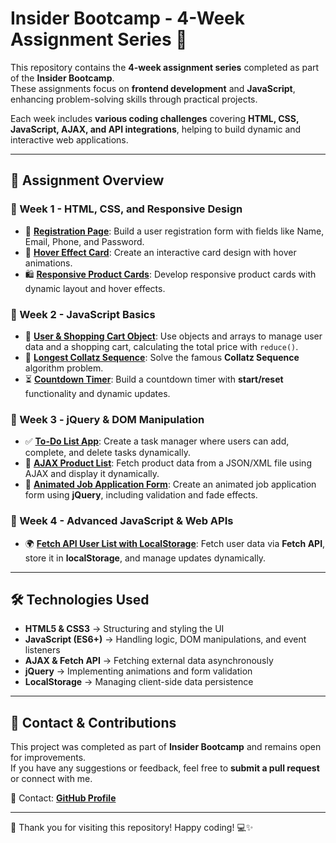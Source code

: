 # Insider Bootcamp - 4-Week Assignment Series 🚀

This repository contains the **4-week assignment series** completed as part of the **Insider Bootcamp**.  
These assignments focus on **frontend development** and **JavaScript**, enhancing problem-solving skills through practical projects.

Each week includes **various coding challenges** covering **HTML, CSS, JavaScript, AJAX, and API integrations**, helping to build dynamic and interactive web applications.

---

## 📌 **Assignment Overview**

### **🔹 Week 1 - HTML, CSS, and Responsive Design**

- 📌 **[Registration Page](https://github.com/haloglu/insider-homeworks/tree/main/Week%201/Homework%201%20-%20Registration%20Page)**: Build a user registration form with fields like Name, Email, Phone, and Password.
- 🎨 **[Hover Effect Card](https://github.com/haloglu/insider-homeworks/tree/main/Week%201/Homework%202%20-%20Hover%20Effect%20Card)**: Create an interactive card design with hover animations.
- 🛍️ **[Responsive Product Cards](https://github.com/haloglu/insider-homeworks/tree/main/Week%201/Homework%203%20-%20Responsive%20Product%20Cards)**: Develop responsive product cards with dynamic layout and hover effects.

### **🔹 Week 2 - JavaScript Basics**

- 🛒 **[User & Shopping Cart Object](https://github.com/haloglu/insider-homeworks/tree/main/Week%202/Homework%201%20-%20User%20%26%20Shopping%20Cart%20Object)**: Use objects and arrays to manage user data and a shopping cart, calculating the total price with `reduce()`.
- 🔢 **[Longest Collatz Sequence](https://github.com/haloglu/insider-homeworks/tree/main/Week%202/Homework%202%20-%20Longest%20Collatz%20Sequence)**: Solve the famous **Collatz Sequence** algorithm problem.
- ⏳ **[Countdown Timer](https://github.com/haloglu/insider-homeworks/tree/main/Week%202/Homework%203%20-%20Countdown%20Timer)**: Build a countdown timer with **start/reset** functionality and dynamic updates.

### **🔹 Week 3 - jQuery & DOM Manipulation**

- ✅ **[To-Do List App](https://github.com/haloglu/insider-homeworks/tree/main/Week%203/Homework%201%20-%20To-Do%20List%20App)**: Create a task manager where users can add, complete, and delete tasks dynamically.
- 🔄 **[AJAX Product List](https://github.com/haloglu/insider-homeworks/tree/main/Week%203/Homework%202%20-%20AJAX%20Product%20List)**: Fetch product data from a JSON/XML file using AJAX and display it dynamically.
- 📝 **[Animated Job Application Form](https://github.com/haloglu/insider-homeworks/tree/main/Week%203/Homework%203%20-%20Animated%20Job%20Application%20Form)**: Create an animated job application form using **jQuery**, including validation and fade effects.

### **🔹 Week 4 - Advanced JavaScript & Web APIs**

- 🌍 **[Fetch API User List with LocalStorage](https://github.com/haloglu/insider-homeworks/tree/main/Week%204/Homework%201%20-%20Fetch%20API%20User%20List%20with%20localStorage)**: Fetch user data via **Fetch API**, store it in **localStorage**, and manage updates dynamically.

---

## 🛠 **Technologies Used**

- **HTML5 & CSS3** → Structuring and styling the UI
- **JavaScript (ES6+)** → Handling logic, DOM manipulations, and event listeners
- **AJAX & Fetch API** → Fetching external data asynchronously
- **jQuery** → Implementing animations and form validation
- **LocalStorage** → Managing client-side data persistence

---

## 📩 **Contact & Contributions**

This project was completed as part of **Insider Bootcamp** and remains open for improvements.  
If you have any suggestions or feedback, feel free to **submit a pull request** or connect with me.

📧 Contact: **[GitHub Profile](https://github.com/haloglu)**

---

🚀 Thank you for visiting this repository! Happy coding! 💻✨
